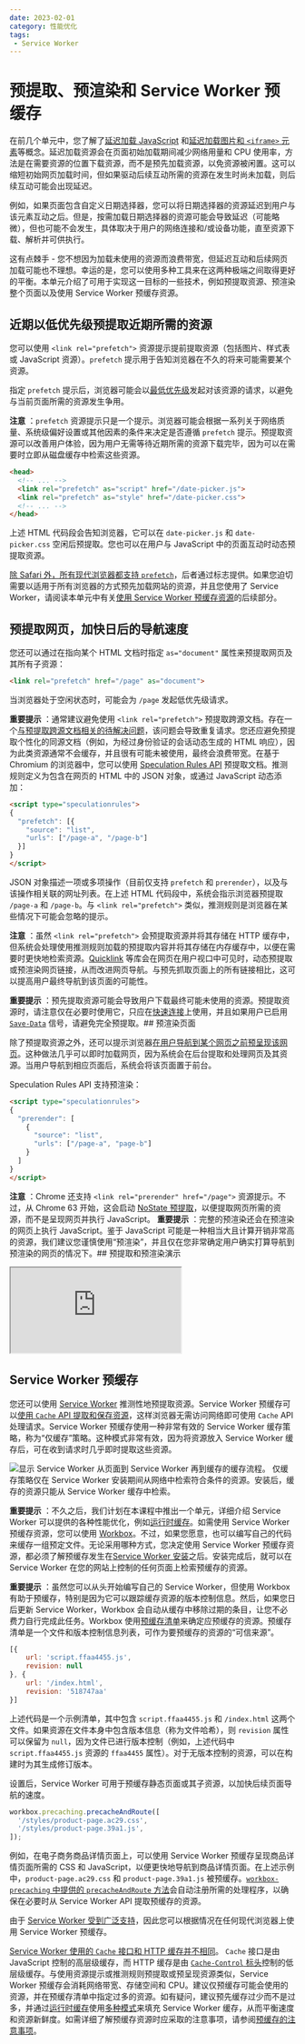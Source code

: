 ```yaml
---
date: 2023-02-01
category: 性能优化
tags:
 - Service Worker
---
```

# 预提取、预渲染和 Service Worker 预缓存

在前几个单元中，您了解了[延迟加载 JavaScript](/blogs/web/performance/defer-javascript) 和[延迟加载图片和 `<iframe>` 元素](/blogs/web/performance/lazy-load-images-and-iframe-elements)等概念。延迟加载资源会在页面初始加载期间减少网络用量和 CPU 使用率，方法是在需要资源的位置下载资源，而不是预先加载资源，以免资源被闲置。这可以缩短初始网页加载时间，但如果驱动后续互动所需的资源在发生时尚未加载，则后续互动可能会出现延迟。

例如，如果页面包含自定义日期选择器，您可以将日期选择器的资源延迟到用户与该元素互动之后。但是，按需加载日期选择器的资源可能会导致延迟（可能略微），但也可能不会发生，具体取决于用户的网络连接和/或设备功能，直至资源下载、解析并可供执行。

这有点棘手 - 您不想因为加载未使用的资源而浪费带宽，但延迟互动和后续网页加载可能也不理想。幸运的是，您可以使用多种工具来在这两种极端之间取得更好的平衡。本单元介绍了可用于实现这一目标的一些技术，例如预提取资源、预渲染整个页面以及使用 Service Worker 预缓存资源。

## 近期以低优先级预提取近期所需的资源

您可以使用 `<link rel="prefetch">` 资源提示提前提取资源（包括图片、样式表或 JavaScript 资源）。[](https://developer.mozilla.org/docs/Web/HTML/Element/link#attributes)`prefetch` 提示用于告知浏览器在不久的将来可能需要某个资源。

指定 `prefetch` 提示后，浏览器可能会以[最低优先级](https://web.dev/articles/fetch-priority#browser_priority_and_fetchpriority)发起对该资源的请求，以避免与当前页面所需的资源发生争用。

**注意** ：`prefetch` 资源提示只是一个提示。浏览器可能会根据一系列关于网络质量、系统级偏好设置或其他因素的条件来决定是否遵循 `prefetch` 提示。预提取资源可以改善用户体验，因为用户无需等待近期所需的资源下载完毕，因为可以在需要时立即从磁盘缓存中检索这些资源。

```html
<head>
  <!-- ... -->
  <link rel="prefetch" as="script" href="/date-picker.js">
  <link rel="prefetch" as="style" href="/date-picker.css">
  <!-- ... -->
</head>
```

上述 HTML 代码段会告知浏览器，它可以在 `date-picker.js` 和 `date-picker.css` 空闲后预提取。您也可以在用户与 JavaScript 中的页面互动时动态预提取资源。

[除 Safari 外，所有现代浏览器都支持 `prefetch`](https://caniuse.com/link-rel-prefetch)，后者通过标志提供。如果您迫切需要以适用于所有浏览器的方式预先加载网站的资源，并且您使用了 Service Worker，请阅读本单元中有关[使用 Service Worker 预缓存资源](/blogs/web/performance/prefetching-prerendering-precaching#service_worker_precaching)的后续部分。

## 预提取网页，加快日后的导航速度

您还可以通过在指向某个 HTML 文档时指定 `as="document"` 属性来预提取网页及其所有子资源：

```html
<link rel="prefetch" href="/page" as="document">
```

当浏览器处于空闲状态时，可能会为 `/page` 发起低优先级请求。

**重要提示** ：通常建议避免使用 `<link rel="prefetch">` 预提取跨源文档。存在一个[与预提取跨源文档相关的待解决问题](https://github.com/whatwg/html/issues/6723)，该问题会导致重复请求。您还应避免预提取个性化的同源文档（例如，为经过身份验证的会话动态生成的 HTML 响应），因为此类资源通常不会缓存，并且很有可能未被使用，最终会浪费带宽。在基于 Chromium 的浏览器中，您可以使用 [Speculation Rules API](https://developer.chrome.com/blog/prerender-pages/#the-speculation-rules-api) 预提取文档。推测规则定义为包含在网页的 HTML 中的 JSON 对象，或通过 JavaScript 动态添加：

```html
<script type="speculationrules">
{
  "prefetch": [{
    "source": "list",
    "urls": ["/page-a", "/page-b"]
  }]
}
</script>
```

JSON 对象描述一项或多项操作（目前仅支持 `prefetch` 和 `prerender`），以及与该操作相关联的网址列表。在上述 HTML 代码段中，系统会指示浏览器预提取 `/page-a` 和 `/page-b`。与 `<link rel="prefetch">` 类似，推测规则是浏览器在某些情况下可能会忽略的提示。

**注意** ：虽然 `<link rel="prefetch">` 会预提取资源并将其存储在 HTTP 缓存中，但系统会处理使用推测规则加载的预提取内容并将其存储在内存缓存中，以便在需要时更快地检索资源。[Quicklink](https://github.com/GoogleChromeLabs/quicklink/) 等库会在网页在用户视口中可见时，动态预提取或预渲染网页链接，从而改进网页导航。与预先抓取页面上的所有链接相比，这可以提高用户最终导航到该页面的可能性。

**重要提示** ：预先提取资源可能会导致用户下载最终可能未使用的资源。预提取资源时，请注意仅在必要时使用它，只应在[快速连接](https://developer.mozilla.org/docs/Web/API/Network_Information_API)上使用，并且如果用户已启用 [`Save-Data`](https://developer.mozilla.org/docs/Web/API/NetworkInformation/saveData) 信号，请避免完全预提取。## 预渲染页面

除了预提取资源之外，还可以提示浏览器[在用户导航到某个网页之前预呈现该网页](https://developer.chrome.com/blog/prerender-pages/)。这种做法几乎可以即时加载网页，因为系统会在后台提取和处理网页及其资源。当用户导航到相应页面后，系统会将该页面置于前台。

Speculation Rules API 支持预渲染：

```html
<script type="speculationrules">
{
  "prerender": [
    {
      "source": "list",
      "urls": ["/page-a", "page-b"]
    }
  ]
}
</script>
```

**注意** ：Chrome 还支持 `<link rel="prerender" href="/page">` 资源提示。不过，从 Chrome 63 开始，这会启动 [NoState 预提取](https://developer.chrome.com/blog/nostate-prefetch)，以便提取网页所需的资源，而不是呈现网页并执行 JavaScript。 **重要提示** ：完整的预渲染还会在预渲染的网页上执行 JavaScript。鉴于 JavaScript 可能是一种相当大且计算开销非常高的资源，我们建议您谨慎使用“预渲染”，并且仅在您非常确定用户确实打算导航到预渲染的网页的情况下。## 预提取和预渲染演示

<iframe allow="camera; clipboard-read; clipboard-write; encrypted-media; geolocation; microphone; midi" loading="lazy" src="https://glitch.com/embed/#!/embed/learn-performance-prefetch-and-prerender?attributionHidden=true&amp;sidebarCollapsed=true&amp;previewSize=100" data-darkreader-inline-border-top="" data-darkreader-inline-border-right="" data-darkreader-inline-border-bottom="" data-darkreader-inline-border-left="" data-title="Glitch 上的“学习性能”预提取和预渲染"></iframe>

## Service Worker 预缓存

您还可以使用 [Service Worker](https://developer.mozilla.org/docs/Web/API/Service_Worker_API) 推测性地预提取资源。Service Worker 预缓存可以[使用 `Cache` API 提取和保存资源](https://developer.mozilla.org/docs/Web/API/CacheStorage)，这样浏览器无需访问网络即可使用 `Cache` API 处理请求。Service Worker 预缓存使用一种非常有效的 Service Worker 缓存策略，称为“仅缓存”策略。[](https://developer.chrome.com/docs/workbox/caching-strategies-overview/#cache-only)这种模式非常有效，因为将资源放入 Service Worker 缓存后，可在收到请求时几乎即时提取这些资源。

![显示 Service Worker 从页面到 Service Worker 再到缓存的缓存流程。](images/fig-1.png)
仅缓存策略仅在 Service Worker 安装期间从网络中检索符合条件的资源。安装后，缓存的资源只能从 Service Worker 缓存中检索。

**重要提示** ：不久之后，我们计划在本课程中推出一个单元，详细介绍 Service Worker 可以提供的各种性能优化，例如[运行时缓存](https://developer.chrome.com/docs/workbox/caching-resources-during-runtime)。如需使用 Service Worker 预缓存资源，您可以使用 [Workbox](https://developer.chrome.com/docs/workbox/)。不过，如果您愿意，也可以编写自己的代码来缓存一组预定文件。无论采用哪种方式，您决定使用 Service Worker 预缓存资源，都必须了解预缓存发生在[Service Worker 安装](https://developer.chrome.com/docs/workbox/service-worker-lifecycle/#installation)之后。安装完成后，就可以在 Service Worker 在您的网站上控制的任何页面上检索预缓存的资源。

**重要提示** ：虽然您可以从头开始编写自己的 Service Worker，但使用 Workbox 有助于预缓存，特别是因为它可以跟踪缓存资源的版本控制信息。然后，如果您日后更新 Service Worker，Workbox 会自动从缓存中移除过期的条目，让您不必费力自行完成此任务。Workbox 使用[预缓存清单](https://developer.chrome.com/docs/workbox/modules/workbox-precaching/#explanation-of-the-precache-list)来确定应预缓存的资源。预缓存清单是一个文件和版本控制信息列表，可作为要预缓存的资源的“可信来源”。

```javascript
[{  
    url: 'script.ffaa4455.js',
    revision: null
}, {
    url: '/index.html',
    revision: '518747aa'
}]
```

上述代码是一个示例清单，其中包含 `script.ffaa4455.js` 和 `/index.html` 这两个文件。如果资源在文件本身中包含版本信息（称为文件哈希[](https://bundlers.tooling.report/hashing/)），则 `revision` 属性可以保留为 `null`，因为文件已进行版本控制（例如，上述代码中 `script.ffaa4455.js` 资源的 `ffaa4455` 属性）。对于无版本控制的资源，可以在构建时为其生成修订版本。

设置后，Service Worker 可用于预缓存静态页面或其子资源，以加快后续页面导航的速度。

```javascript
workbox.precaching.precacheAndRoute([
  '/styles/product-page.ac29.css',
  '/styles/product-page.39a1.js',
]);
```

例如，在电子商务商品详情页面上，可以使用 Service Worker 预缓存呈现商品详情页面所需的 CSS 和 JavaScript，以便更快地导航到商品详情页面。在上述示例中，`product-page.ac29.css` 和 `product-page.39a1.js` 被预缓存。[`workbox-precaching` 中提供的 `precacheAndRoute` 方法](https://developer.chrome.com/docs/workbox/reference/workbox-precaching/#method-precacheAndRoute)会自动注册所需的处理程序，以确保在必要时从 Service Worker API 提取预缓存的资源。

由于 [Service Worker 受到广泛支持](https://caniuse.com/serviceworkers)，因此您可以根据情况在任何现代浏览器上使用 Service Worker 预缓存。

[Service Worker 使用的 `Cache` 接口和 HTTP 缓存并不相同](https://developer.chrome.com/docs/workbox/caching-strategies-overview#the-cache-interface-versus-the-http-cache)。 `Cache` 接口是由 JavaScript 控制的高层级缓存，而 HTTP 缓存是由 [`Cache-Control` 标头](https://developer.mozilla.org/docs/Web/HTTP/Headers/Cache-Control)控制的低层级缓存。与使用资源提示或推测规则预提取或预呈现资源类似，Service Worker 预缓存会消耗网络带宽、存储空间和 CPU。建议仅预缓存可能会使用的资源，并在预缓存清单中指定过多的资源。如有疑问，建议预先缓存过少而不是过多，并通过[运行时缓存](https://developer.chrome.com/docs/workbox/caching-resources-during-runtime)使用[多种模式](https://developer.chrome.com/docs/workbox/caching-strategies-overview)来填充 Service Worker 缓存，从而平衡速度和资源新鲜度。如需详细了解预缓存资源时应采取的注意事项，请参阅[预缓存的注意事项](https://developer.chrome.com/docs/workbox/precaching-dos-and-donts)。
